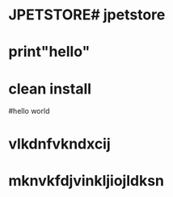 # JPETSTORE# jpetstore
# print"hello"
# clean install
#hello world
# vlkdnfvkndxcij
# mknvkfdjvinkljiojldksn

